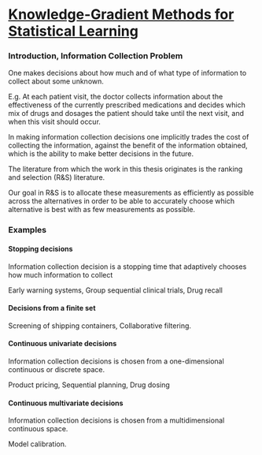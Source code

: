 # [Knowledge-Gradient Methods for Statistical Learning](https://people.orie.cornell.edu/pfrazier/pub/FrazierDissertation.pdf)

### Introduction, Information Collection Problem

One makes decisions about how much and of what type of information to collect about some unknown.

E.g.  At each patient visit, the doctor collects information about the effectiveness of the currently prescribed medications and decides which mix of drugs and dosages the patient should take until the next visit, and when this visit should occur.

In making information collection decisions one implicitly trades the cost of collecting the
information, against the benefit of the information obtained, which is the ability to make better decisions in the future.

The literature from which the work in this thesis originates is the ranking and selection
(R&S) literature.

Our goal in R&S is to allocate these measurements as efficiently as possible across the alternatives in order to be able to accurately choose which alternative is best with as few measurements as possible.

### Examples

#### Stopping decisions
Information collection decision is a stopping time that adaptively chooses how much information to collect

Early warning systems, Group sequential clinical trials, Drug recall

#### Decisions from a finite set
Screening of shipping containers, Collaborative filtering.

#### Continuous univariate decisions
Information collection decisions is chosen from a one-dimensional continuous or discrete space.

Product pricing, Sequential planning, Drug dosing

#### Continuous multivariate decisions
Information collection decisions is chosen from a multidimensional continuous space.

Model calibration.


